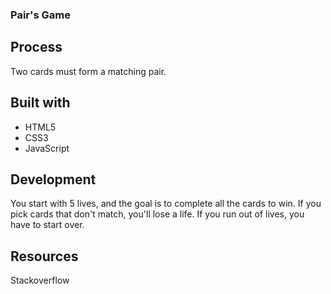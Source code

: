 ### Pair's Game

## Process
Two cards must form a matching pair.

## Built with
- HTML5
- CSS3
- JavaScript

## Development
You start with 5 lives, and the goal is to complete all the cards to win. If you pick cards that don't match, you'll lose a life. If you run out of lives, you have to start over.

## Resources
Stackoverflow
